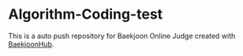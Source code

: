 # Algorithm-Coding-test
This is a auto push repository for Baekjoon Online Judge created with [BaekjoonHub](https://github.com/BaekjoonHub/BaekjoonHub).
